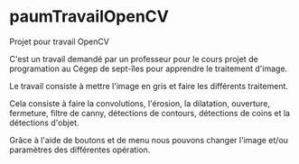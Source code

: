 # paumTravailOpenCV
Projet pour travail OpenCV

C'est un travail demandé par un professeur pour le cours projet de programation au Cégep de sept-îles pour apprendre le traitement d'image.

Le travail consiste à mettre l'image en gris et faire les différents traitement.

Cela consiste à faire la convolutions, l'érosion, la dilatation, ouverture, fermeture, filtre de canny, détections de contours, détections de coins et la détections d'objet.

Grâce à l'aide de boutons et de menu nous pouvons changer l'image et/ou paramètres des différentes opération.
